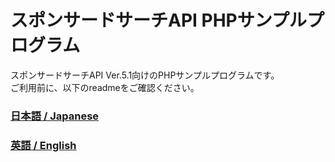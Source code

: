 # スポンサードサーチAPI PHPサンプルプログラム
スポンサードサーチAPI Ver.5.1向けのPHPサンプルプログラムです。<br>
ご利用前に、以下のreadmeをご確認ください。

### [日本語 / Japanese](./readme_JA.txt)
### [英語 / English](./readme_EN.txt)
